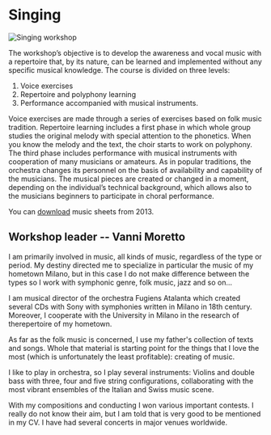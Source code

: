 # Singing

![Singing workshop](/assets/workshops/singing.jpg)

The workshop’s objective is to develop the awareness and vocal music with a
repertoire that, by its nature, can be learned and implemented without any
specific musical knowledge. The course is divided on three levels:

  1. Voice exercises
  2. Repertoire and polyphony learning
  3. Performance accompanied with musical instruments.

Voice exercises are made through a series of exercises based on folk music
tradition. Repertoire learning includes a first phase in which whole group
studies the original melody with special attention to the phonetics.  When you
know the melody and the text, the choir starts to work on polyphony. The third
phase includes performance with musical instruments with cooperation of many
musicians or amateurs. As in popular traditions, the orchestra changes its
personnel on the basis of availability and capability of the musicians. The
musical pieces are created or changed in a moment, depending on the
individual’s technical background, which allows also to the musicians beginners
to participate in choral performance.

You can [download](/VanniMusicSheets.zip) music sheets from 2013.

## Workshop leader -- **Vanni Moretto**

I am primarily involved in music, all kinds of music, regardless of the type or
period. My destiny directed me to specialize in particular the music of my
hometown Milano, but in this case I do not make difference between the types so
I work with symphonic genre, folk music, jazz and so on...

I am musical director of the orchestra Fugiens Atalanta which created several
CDs with Sony with symphonies written in Milano in 18th century. Moreover, I
cooperate with the University in Milano in the research of  therepertoire of my
hometown.

As far as the folk music is concerned, I use my father's collection of texts
and songs. Whole that material is starting point for the things that I love the
most (which is unfortunately the least profitable): creating of music.

I like to play in orchestra, so I play several instruments: Violins and double
bass with three, four and five string configurations, collaborating with the
most vibrant ensembles of the Italian and Swiss music scene.

With my compositions and conducting I won various important contests. I really
do not know their aim, but I am told that is very good to be mentioned in my
CV. I have had several concerts in major venues worldwide.
